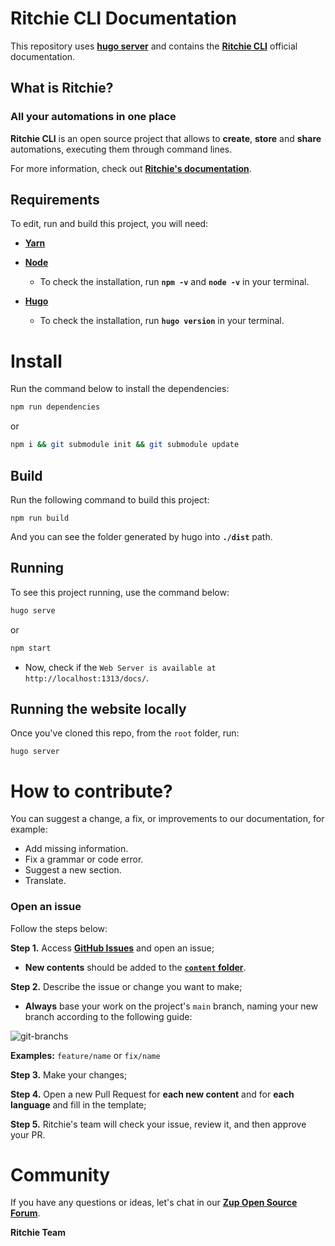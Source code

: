 # **Ritchie CLI Documentation**
This repository uses [**hugo server**](https://gohugo.io/commands/hugo_server/) and contains the [**Ritchie CLI**](https://ritchiecli.io/) official documentation. 


## **What is Ritchie?** 
### All your automations in one place

**Ritchie CLI** is an open source project that allows to **create**, **store** and **share** automations, executing them through command lines.

For more information, check out [**Ritchie's documentation**](https://docs.ritchiecli.io).

## **Requirements**
To edit, run and build this project, you will need:
* [**Yarn**](https://yarnpkg.com/)

* [**Node**](https://nodejs.org/en/)
  - To check the installation, run **`npm -v`** and **`node -v`** in your terminal.

* [**Hugo**](https://gohugo.io/getting-started/installing/)
  - To check the installation, run **`hugo version`** in your terminal.

# **Install**
Run the command below to install the dependencies: 
```bash
npm run dependencies
```

or

```bash
npm i && git submodule init && git submodule update
```

## **Build**
Run the following command to build this project: 

```
npm run build
```

And you can see the folder generated by hugo into **`./dist`** path.

## **Running**

To see this project running, use the command below: 
```bash
hugo serve
```

or

```bash
npm start
```

- Now, check if the `Web Server is available at http://localhost:1313/docs/`.

## **Running the website locally**

Once you've cloned this repo, from the `root` folder, run:

```
hugo server
```

# **How to contribute?**

You can suggest a change, a fix, or improvements to our documentation, for example: 
- Add missing information.
- Fix a grammar or code error.
- Suggest a new section.
- Translate. 

### **Open an issue**
Follow the steps below: 

**Step 1.** Access [**GitHub Issues**](https://github.com/ZupIT/docs-horusec/issues) and open an issue;
- **New contents** should be added to the [**`content` folder**](https://github.com/ZupIT/docs-ritchie/tree/main/content).

**Step 2.** Describe the issue or change you want to make; 
- **Always** base your work on the project's `main` branch, naming your new branch according to the following guide:


![git-branchs](https://user-images.githubusercontent.com/22433243/117700179-0f060780-b19c-11eb-8d03-42cfbd2de798.png)

**Examples:** `feature/name` or `fix/name`

**Step 3.** Make your changes;

**Step 4.** Open a new Pull Request for **each new content** and for **each language** and fill in the template; 

**Step 5.** Ritchie's team will check your issue, review it, and then approve your PR. 


# **Community**

If you have any questions or ideas, let's chat in our [**Zup Open Source Forum**](https://forum.zup.com.br).

**Ritchie Team**